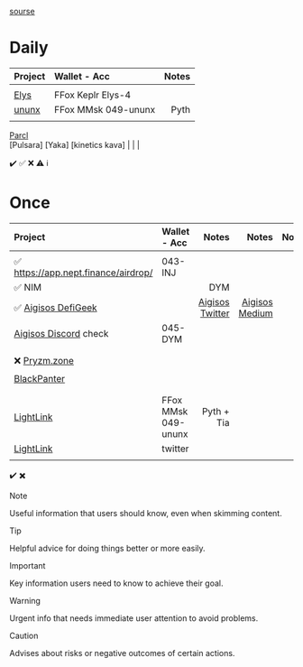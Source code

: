 [sourse](https://github.com/minv5725495/notes/blob/master/README.md)
# Daily 

| Project                                       | Wallet - Acc        | Notes |
| :------------------------------------         |     :---            |          ---: |
|                                               |                     |       
| [Elys](https://testnet.elys.network/faucet)   | FFox Keplr Elys-4   |     
| [ununx](https://ununx.com/#/?id=10001)        | FFox MMsk 049-ununx | Pyth     
|                                               |                     |       
[Parcl](app.parcl.com)      
[Pulsara]
[Yaka]
[kinetics kava]
|                                               |                     |       
 
✔️ ✅ ❌ ⚠️ ℹ️
# Once

| Project                                       | Wallet - Acc        | Notes | Notes | Notes |
| :------------------------------------         |     :---            |  ---: |  ---: |  ---: |
|                                               |                     |       
| ✅ https://app.nept.finance/airdrop/ | 043-INJ
| ✅ NIM                                           |                     | DYM    
| ✅ [Aigisos DefiGeek](https://www.youtube.com/watch?v=PCYosQIXQeQ) || [Aigisos Twitter](https://x.com/aigisos) | [Aigisos Medium](https://aigisos.medium.com/aigisos-genesis-rolldrop-8de869192404) |
|  [Aigisos Discord](https://discord.gg/eECqtybMGZ) check | 045-DYM   |     |       |       |
|                                              |                     |     
|                                               |                     |       |       |       |
| ❌ [Pryzm.zone](https://airdrop.pryzm.zone/)                       
|                                               |                     |       
| [BlackPanter](https://dojo.trading/atomic)                                    
|                                               |                     |       
|                                               |                     |       
| [LightLink](https://galxe.com/lightlink)      | FFox MMsk 049-ununx | Pyth + Tia      
| [LightLink](https://twitter.com/LightLinkChain/status/1754686450954863029) | twitter
|                                               |                     |     


✔️
✖️


> [!NOTE]
> Useful information that users should know, even when skimming content.

> [!TIP]
> Helpful advice for doing things better or more easily.

> [!IMPORTANT]
> Key information users need to know to achieve their goal.

> [!WARNING]
> Urgent info that needs immediate user attention to avoid problems.

> [!CAUTION]
> Advises about risks or negative outcomes of certain actions.


